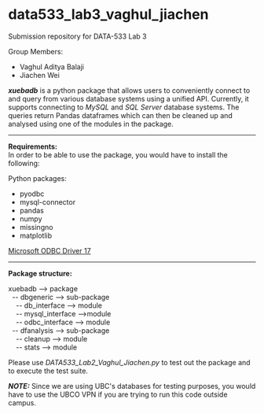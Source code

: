 # data533_lab3_vaghul_jiachen
Submission repository for DATA-533 Lab 3

Group Members:
* Vaghul Aditya Balaji
* Jiachen Wei

***xuebadb*** is a python package that allows users to conveniently connect to and query from various database systems using a unified API. Currently, it supports connecting to *MySQL* and *SQL Server* database systems. The queries return Pandas dataframes which can then be cleaned up and analysed using one of the modules in the package.

---

**Requirements:**  
In order to be able to use the package, you would have to install the following:

Python packages:
* pyodbc
* mysql-connector
* pandas
* numpy
* missingno
* matplotlib

[ Microsoft ODBC Driver 17 ](https://docs.microsoft.com/en-us/sql/connect/python/python-driver-for-sql-server?view=sql-server-2017)

---

**Package structure:**

xuebadb --> package  
&nbsp;&nbsp;-- dbgeneric --> sub-package  
&nbsp;&nbsp;&nbsp;&nbsp;-- db_interface --> module   
&nbsp;&nbsp;&nbsp;&nbsp;-- mysql_interface -->module  
&nbsp;&nbsp;&nbsp;&nbsp;-- odbc_interface --> module  
&nbsp;&nbsp;-- dfanalysis --> sub-package  
&nbsp;&nbsp;&nbsp;&nbsp;-- cleanup --> module  
&nbsp;&nbsp;&nbsp;&nbsp;-- stats --> module  
     
Please use *DATA533_Lab2_Vaghul_Jiachen.py* to test out the package and to execute the test suite.

***NOTE:*** Since we are using UBC's databases for testing purposes, you would have to use the UBCO VPN if you are trying to run this code outside campus.
